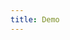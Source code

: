 ```yaml
---
title: Demo
---
```


<iframe style="border: 0; height: calc(100vh - 320px); width: 100%" src="//localhost:6006/?path=/story/badge--basic"></iframe>
